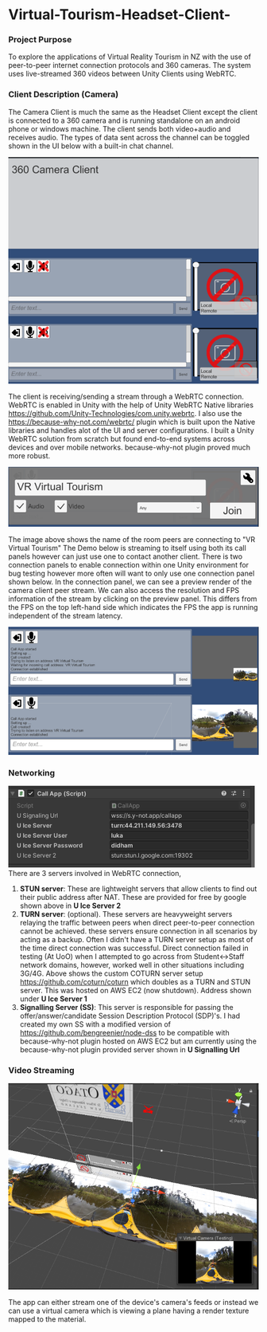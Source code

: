 # Virtual-Tourism-Headset-Client-

### Project Purpose
To explore the applications of Virtual Reality Tourism in NZ with the use of peer-to-peer internet connection protocols and 360 cameras. The system uses live-streamed 360 videos between Unity Clients using WebRTC. 

### Client Description (Camera)
The Camera Client is much the same as the Headset Client except the client is connected to a 360 camera and is running standalone on an android phone or windows machine. The client sends both video+audio and receives audio. The types of data sent across the channel can be toggled shown in the UI below with a built-in chat channel.   

![Image 1](Capture.PNG)


The client is receiving/sending a stream through a WebRTC connection. WebRTC is enabled in Unity with the help of Unity WebRTC Native libraries https://github.com/Unity-Technologies/com.unity.webrtc. I also use the https://because-why-not.com/webrtc/ plugin which is built upon the Native libraries and handles alot of the UI and server configurations. I built a Unity WebRTC solution from scratch but found end-to-end systems across devices and over mobile networks. because-why-not plugin proved much more robust. 

![Image 2](Capture1.PNG)

The image above shows the name of the room peers are connecting to "VR Virtual Tourism" The Demo below is streaming to itself using both its call panels however can just use one to contact another client. There is two connection panels to enable connection within one Unity environment for bug testing however more often will want to only use one connection panel shown below. In the connection panel, we can see a preview render of the camera client peer stream. We can also access the resolution and FPS information of the stream by clicking on the preview panel. This differs from the FPS on the top left-hand side which indicates the FPS the app is running independent of the stream latency.    

![Image 3](Capture2.PNG)


### Networking 
![Image 4](Capture3.PNG)
There are 3 servers involved in WebRTC connection,

1. **STUN server**: These are lightweight servers that allow clients to find out their public address after NAT. These are provided for free by google shown above in **U Ice Server 2**
2. **TURN server**: (optional). These servers are heavyweight servers relaying the traffic between peers when direct peer-to-peer connection cannot be achieved. these servers ensure connection in all scenarios by acting as a backup. Often I didn't have a TURN server setup as most of the time direct connection was successful. Direct connection failed in testing (At UoO) when I attempted to go across from Student<->Staff network domains, however, worked well in other situations including 3G/4G. Above shows the custom COTURN server setup https://github.com/coturn/coturn which doubles as a TURN and STUN server. This was hosted on AWS EC2 (now shutdown). Address shown under **U Ice Server 1**
3. **Signalling Server (SS)**: This server is responsible for passing the offer/answer/candidate Session Description Protocol (SDP)'s. I had created my own SS with a modified version of https://github.com/bengreenier/node-dss to be compatible with because-why-not plugin hosted on AWS EC2 but am currently using the because-why-not plugin provided server shown in **U Signalling Url**

### Video Streaming 
![Image 5](Capture5.PNG)

The app can either stream one of the device's camera's feeds or instead we can use a virtual camera which is viewing a plane having a render texture mapped to the material.     



